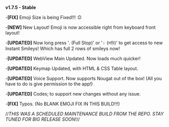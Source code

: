 **v1.7.5 - Stable**

-**[FIX]** Emoji Size is being Fixed!!! :D

-**[NEW]** New Layout! Emoji is now accessible right from keyboard front layout!

-**[UPDATED]** Now long press '. (Full Stop)' or '। (দাড়ি)' to get access to new Instant Smileys! Which has full 2 rows of smileys now!

-**[UPDATED]** WebView Main Updated. Now loads much quicker!

-**[UPDATED]** Keymap Updated, with HTML & CSS Table layout.

-**[UPDATED]** Voice Support. Now supports Nougat out of the box! (All you have to do is give permission to the app!) 

-**[UPDATED]** Codes; to support new changes without any issue.

-**[FIX]** Typos. (No BLANK EMOJI FIX IN THIS BUILD!!!)

//*THIS WAS A SCHEDULED MAINTENANCE BUILD FROM THE REPO. STAY TUNED FOR BIG RELEASE SOON!*//